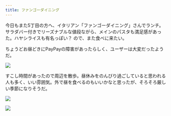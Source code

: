 ```yaml
---
title: ファンゴーダイニング
---
```


今日もまた5丁目の方へ、イタリアン「ファンゴーダイニング」さんでランチ。サラダバー付きでリーズナブルな値段ながら、メインのパスタも満足感があった。ハヤシライスも有名っぽい？ ので、また食べに来たい。

ちょうどお昼どきにPayPayの障害があったらしく、ユーザーは大変だったようだ。

![](https://photos.apkas.net/medium/202405/20240515-130840.webp)

すこし時間があったので周辺を散歩。昼休みをのんびり過ごしていると思われる人も多く、いい雰囲気。外で昼を食べるのもいいかなと思ったが、そろそろ厳しい季節になりそうだ。

![](https://photos.apkas.net/medium/202405/20240515-132650.webp)

![](https://photos.apkas.net/medium/202405/20240515-133101.webp)
